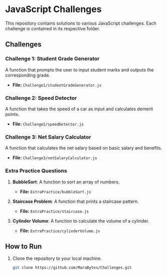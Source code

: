 # JavaScript Challenges

This repository contains solutions to various JavaScript challenges. Each challenge is contained in its respective folder.

## Challenges

### Challenge 1: Student Grade Generator

A function that prompts the user to input student marks and outputs the corresponding grade.

- **File:** `Challenge1/studentGradeGenerator.js`

### Challenge 2: Speed Detector

A function that takes the speed of a car as input and calculates demerit points.

- **File:** `Challenge2/speedDetector.js`

### Challenge 3: Net Salary Calculator

A function that calculates the net salary based on basic salary and benefits.

- **File:** `Challenge3/netSalaryCalculator.js`

### Extra Practice Questions

1. **BubbleSort**: A function to sort an array of numbers.
   - **File:** `ExtraPractice/bubbleSort.js`

2. **Staircase Problem**: A function that prints a staircase pattern.
   - **File:** `ExtraPractice/staircase.js`

3. **Cylinder Volume**: A function to calculate the volume of a cylinder.
   - **File:** `ExtraPractice/cylinderVolume.js`

## How to Run

1. Clone the repository to your local machine.
   ```bash
   git clone https://github.com/MaraBytes/Challenges.git
